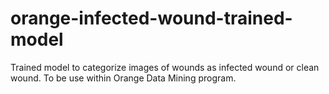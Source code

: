 # orange-infected-wound-trained-model
Trained model to categorize images of wounds as infected wound or clean wound. To be use within Orange Data Mining program.
